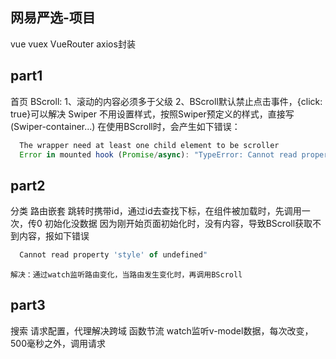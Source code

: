 ## 网易严选-项目
  vue vuex VueRouter axios封装 
## part1
  首页
  BScroll:
      1、滚动的内容必须多于父级
      2、BScroll默认禁止点击事件，{click: true}可以解决
  Swiper
      不用设置样式，按照Swiper预定义的样式，直接写 (Swiper-container...)
  在使用BScroll时，会产生如下错误：
  ```js
    The wrapper need at least one child element to be scroller
    Error in mounted hook (Promise/async): "TypeError: Cannot read property 'style' of undefined"
  ```
## part2
  分类
  路由嵌套
    跳转时携带id，通过id去查找下标，在组件被加载时，先调用一次，传0
  初始化没数据
    因为刚开始页面初始化时，没有内容，导致BScroll获取不到内容，报如下错误
  ```js
    Cannot read property 'style' of undefined"
  ```
    解决：通过watch监听路由变化，当路由发生变化时，再调用BScroll
## part3
  搜索
    请求配置，代理解决跨域
    函数节流
    watch监听v-model数据，每次改变，500毫秒之外，调用请求
